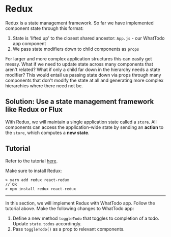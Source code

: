 # Redux

Redux is a state management framework. So far we have implemented component state through this format:
1. State is 'lifted up' to the closest shared ancestor: `App.js` - our WhatTodo app component
2. We pass state modifiers down to child components as `props`

For larger and more complex application structures this can easily get messy. What if we need to update state across many components that aren't related? What if only a child far down in the hierarchy needs a state modifier? This would entail us passing state down via props through many components that don't modify the state at all and generating more complex hierarchies where there need not be.

## Solution: Use a state management framework like Redux or Flux
With Redux, we will maintain a single application state called a `store`. All components can access the application-wide state by sending an **action** to the `store`, which computes a **new state**.

## Tutorial
Refer to the tutorial [here](https://github.com/DED8IRD/NodeReactFullStack/blob/master/2%20React/docs/Redux.md#usage). 

Make sure to install Redux:
```
> yarn add redux react-redux 
// OR 
> npm install redux react-redux
```
___
In this section, we will implement Redux with WhatTodo app.
Follow the tutorial above.
Make the following changes to WhatTodo app:
1. Define a new method `toggleTodo` that toggles to completion of a todo. Update `state.todos` accordingly.
2. Pass `toggleTodo()` as a prop to relevant components.